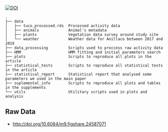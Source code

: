 [![DOI](https://zenodo.org/badge/674020471.svg)](https://zenodo.org/doi/10.5281/zenodo.10155445)

```
.
├── data
│   ├── tuco_processed.rds  Processed activity data
│   ├── animals             Animal's metadata
│   ├── plants              Vegetation data survey around study site
│   └── weather             Weather data for Anillaco between 2017 and 2019
├── data_processing         Scripts used to proccess raw activity data
├── HMM                     HMM fitting and initial parameters search
├── plots                   Scripts to reproduce all plots in the article
├── statistical_tests       Scripts to reproduce all statistical tests in the article
├── statistical_report      Statistical report that analysed some parameters we used in the main paper
├── suplemental_info        Scripts to reproduce all plots and tables in the supplements
└── utils                   Utilitary scripts used in plots and analysis

```

## Raw Data
- http://doi.org/10.6084/m9.figshare.24587071

